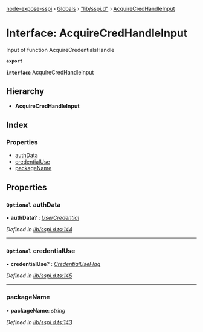 [node-expose-sspi](../README.md) › [Globals](../globals.md) › ["lib/sspi.d"](../modules/_lib_sspi_d_.md) › [AcquireCredHandleInput](_lib_sspi_d_.acquirecredhandleinput.md)

# Interface: AcquireCredHandleInput

Input of function AcquireCredentialsHandle

**`export`** 

**`interface`** AcquireCredHandleInput

## Hierarchy

* **AcquireCredHandleInput**

## Index

### Properties

* [authData](_lib_sspi_d_.acquirecredhandleinput.md#optional-authdata)
* [credentialUse](_lib_sspi_d_.acquirecredhandleinput.md#optional-credentialuse)
* [packageName](_lib_sspi_d_.acquirecredhandleinput.md#packagename)

## Properties

### `Optional` authData

• **authData**? : *[UserCredential](_lib_sspi_d_.usercredential.md)*

*Defined in [lib/sspi.d.ts:144](https://github.com/jlguenego/node-expose-sspi/blob/3281b4b/lib/sspi.d.ts#L144)*

___

### `Optional` credentialUse

• **credentialUse**? : *[CredentialUseFlag](../modules/_lib_flags_credentialuseflag_d_.md#credentialuseflag)*

*Defined in [lib/sspi.d.ts:145](https://github.com/jlguenego/node-expose-sspi/blob/3281b4b/lib/sspi.d.ts#L145)*

___

###  packageName

• **packageName**: *string*

*Defined in [lib/sspi.d.ts:143](https://github.com/jlguenego/node-expose-sspi/blob/3281b4b/lib/sspi.d.ts#L143)*
